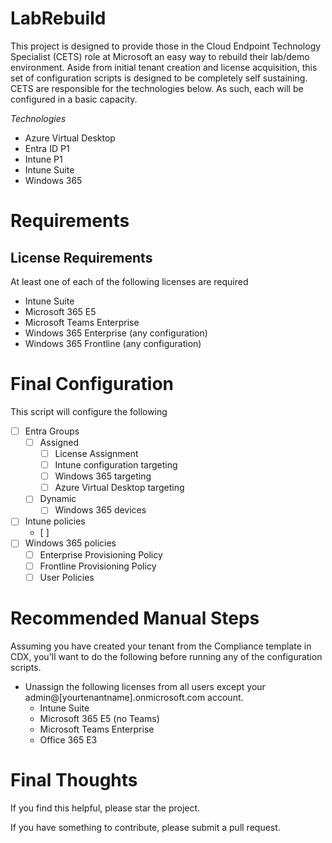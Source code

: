 # LabRebuild
This project is designed to provide those in the Cloud Endpoint Technology Specialist (CETS) role at Microsoft an easy way to rebuild their lab/demo environment. Aside from initial tenant creation and license acquisition, this set of configuration scripts is designed to be completely self sustaining. CETS are responsible for the technologies below. As such, each will be configured in a basic capacity.

*Technologies*
- Azure Virtual Desktop
- Entra ID P1
- Intune P1
- Intune Suite
- Windows 365

# Requirements
## License Requirements
At least one of each of the following licenses are required 
- Intune Suite
- Microsoft 365 E5
- Microsoft Teams Enterprise
- Windows 365 Enterprise (any configuration)
- Windows 365 Frontline (any configuration)

# Final Configuration
This script will configure the following
- [ ] Entra Groups
    - [ ] Assigned
        - [ ] License Assignment
        - [ ] Intune configuration targeting
        - [ ] Windows 365 targeting
        - [ ] Azure Virtual Desktop targeting
    - [ ] Dynamic
        - [ ] Windows 365 devices
- [ ] Intune policies
    - [ ] 
- [ ] Windows 365 policies
    - [ ] Enterprise Provisioning Policy
    - [ ] Frontline Provisioning Policy
    - [ ] User Policies

# Recommended Manual Steps
Assuming you have created your tenant from the Compliance template in CDX, you'll want to do the following before running any of the configuration scripts.
- Unassign the following licenses from all users except your admin@[yourtenantname].onmicrosoft.com account.
    - Intune Suite
    - Microsoft 365 E5 (no Teams)
    - Microsoft Teams Enterprise
    - Office 365 E3

# Final Thoughts
If you find this helpful, please star the project.

If you have something to contribute, please submit a pull request.